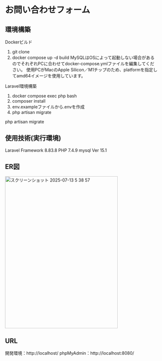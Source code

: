 # お問い合わせフォーム

## 環境構築
Dockerビルド
1. git clone
2. docker compose up -d build
MySQLはOSによって起動しない場合があるのでそれぞれPCに合わせてdocker-compose.ymlファイルを編集してください。
使用PCがMacのApple Silicon／M1チップのため、platformを指定してamd64イメージを使用しています。

Laravel環境構築
1. docker compose exec php bash
2. composer install
3. env.exampleファイルから.envを作成
4. php artisan migrate

php artisan migrate

## 使用技術(実行環境)
Laravel Framework 8.83.8
PHP 7.4.9
mysql  Ver 15.1

## ER図
<img width="370" height="500" alt="スクリーンショット 2025-07-13 5 38 57" src="https://github.com/user-attachments/assets/fb2dae02-133b-4684-bb3f-483d8b0a45c5" />


## URL
開発環境：http://localhost/
phpMyAdmin：http://localhost:8080/
